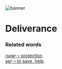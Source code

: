 <html><body><img id="banner" src="/sahd/images/banners/banner.png" alt="banner" /></body></html>

# **Deliverance**


### Related words
[יְשׁוּעָה – protection](../words/protection.md)<br>[יָשַׁע – to save, help](../words/to_save,_help.md)<br>